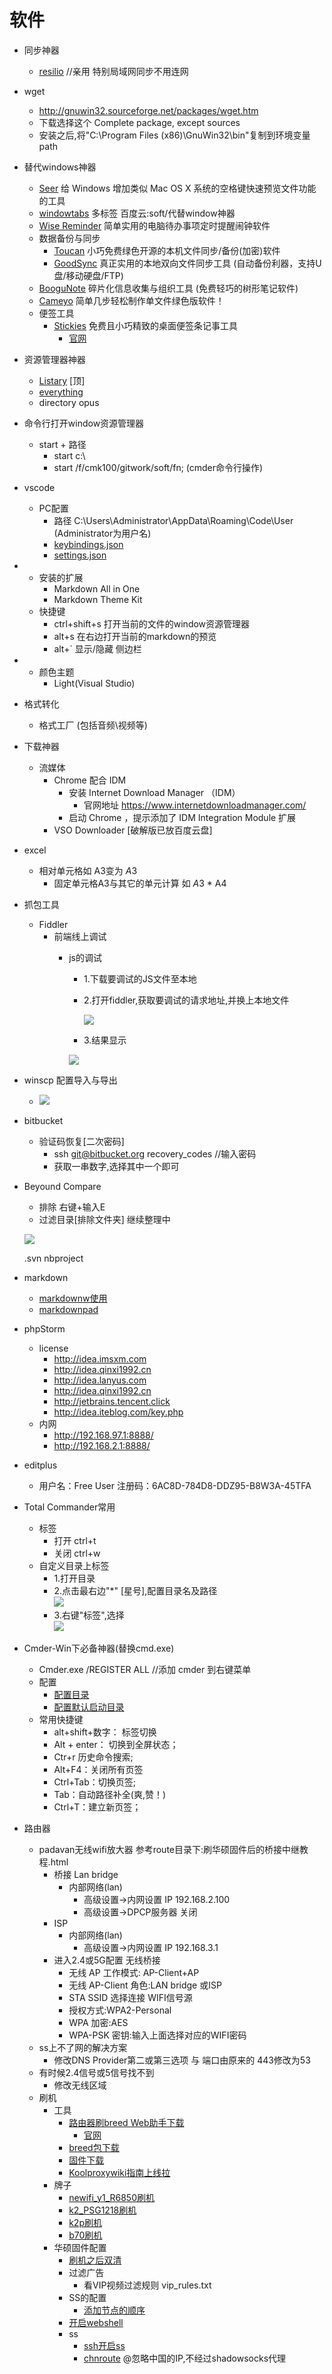 # 软件
- 同步神器
	- [resilio](https://www.resilio.com)  //亲用 特别局域网同步不用连网
- wget
	- http://gnuwin32.sourceforge.net/packages/wget.htm
	- 下载选择这个 Complete package, except sources
	- 安装之后,将"C:\Program Files (x86)\GnuWin32\bin"复制到环境变量 path
- 替代windows神器
	- [Seer](https://sourceforge.net/projects/ccseer/) 给 Windows 增加类似 Mac OS X 系统的空格键快速预览文件功能的工具
	- [windowtabs](http://windowtabs.com/) 多标签  百度云:soft/代替window神器
	- [Wise Reminder](http://www.iplaysoft.com/wise-reminder.html) 简单实用的电脑待办事项定时提醒闹钟软件
	- 数据备份与同步
		- [Toucan](http://www.iplaysoft.com/toucan.html)   小巧免费绿色开源的本机文件同步/备份(加密)软件
		- [GoodSync](http://www.iplaysoft.com/goodsync.html)  真正实用的本地双向文件同步工具 (自动备份利器，支持U盘/移动硬盘/FTP)
	- [BooguNote](http://www.iplaysoft.com/boogunote.html) 碎片化信息收集与组织工具 (免费轻巧的树形笔记软件)
	- [Cameyo](http://www.iplaysoft.com/cameyo.html)  简单几步轻松制作单文件绿色版软件！
	- 便签工具
		- [Stickies](http://www.iplaysoft.com/stickies.html) 免费且小巧精致的桌面便签条记事工具
			- [官网](http://www.zhornsoftware.co.uk)
- 资源管理器神器
	- [Listary](http://www.listary.com/)	[顶] 
	- [everything](http://www.iplaysoft.com/everything.html)
	- directory opus
- 命令行打开window资源管理器
	- start + 路径
		- start c:\
		- start /f/cmk100/gitwork/soft/fn;   (cmder命令行操作) 
- vscode
	- PC配置
		- 路径  C:\Users\Administrator\AppData\Roaming\Code\User  (Administrator为用户名)
		- [keybindings.json](fn/vscode/keybindings.json)
		- [settings.json](fn/vscode/settings.json)
-   - 安装的扩展
		- Markdown All in One
		- Markdown Theme Kit
	- 快捷键
		- ctrl+shift+s 打开当前的文件的window资源管理器
		- alt+s 在右边打开当前的markdown的预览
		- alt+` 显示/隐藏 侧边栏
-   - 颜色主题
		- Light(Visual Studio)
- 格式转化
	- 格式工厂 (包括音频\视频等)
- 下载神器
	- 流媒体
		- Chrome 配合 IDM 
			- 安装 Internet Download Manager （IDM）
				- 官网地址 https://www.internetdownloadmanager.com/
			- 启动 Chrome ，提示添加了 IDM Integration Module 扩展
		- VSO Downloader [破解版已放百度云盘]
- excel
	- 相对单元格如 A3变为 $A$3
		- 固定单元格A3与其它的单元计算 如 $A$3 * A4
- 抓包工具
	- Fiddler
		- 前端线上调试
			- js的调试
				- 1.下载要调试的JS文件至本地
				- 2.打开fiddler,获取要调试的请求地址,并换上本地文件

					![](fiddler/fiddler_AutoResponder.png)
				- 3.结果显示

				![](fiddler/result.png)
- winscp 配置导入与导出
	- ![](winscp/config_import_export.png)
- bitbucket
	- 验证码恢复[二次密码]
		- ssh git@bitbucket.org recovery_codes //输入密码
		- 获取一串数字,选择其中一个即可
- Beyound Compare
	- 排除 右键+输入E
	- 过滤目录[排除文件夹] 继续整理中

  ![](BCompare/filter.png)

	 .svn
	 nbproject
	  
- markdown
	- [markdownw使用](markdown.md)
	- [markdownpad](markdownpad.md)
- phpStorm
	- license
		-  http://idea.imsxm.com
		-  http://idea.qinxi1992.cn
		-  http://idea.lanyus.com
		-  http://idea.qinxi1992.cn
		-  http://jetbrains.tencent.click
		-  http://idea.iteblog.com/key.php
	-  内网
		-  http://192.168.97.1:8888/
		-  http://192.168.2.1:8888/

- editplus
	- 用户名：Free User   注册码：6AC8D-784D8-DDZ95-B8W3A-45TFA 
- Total Commander常用 
	- 标签 
		- 打开 ctrl+t
		- 关闭 ctrl+w
	- 自定义目录上标签 
		- 1.打开目录 
		- 2.点击最右边"*" [星号],配置目录名及路径  
			![](totalCommander/2.selectStart.png)
		- 3.右键"标签",选择   
			![](totalCommander/3.setTag.png) 
		
- Cmder-Win下必备神器(替换cmd.exe)
	- Cmder.exe /REGISTER ALL  //添加 cmder 到右键菜单
	- 配置
		- [配置目录](cmder.md#配置目录)
		- [配置默认启动目录](cmder.md#配置默认启动目录)
	- 常用快捷键
		- alt+shift+数字： 标签切换
		- Alt + enter： 切换到全屏状态；
		- Ctr+r 历史命令搜索;
		- Alt+F4：关闭所有页签
		- Ctrl+Tab：切换页签;
		- Tab：自动路径补全(爽,赞！)
		- Ctrl+T：建立新页签；
 - 路由器
	- padavan无线wifi放大器 参考route目录下:刷华硕固件后的桥接中继教程.html
		- 桥接 Lan bridge
			- 内部网络(lan)
				- 高级设置->内网设置 IP 192.168.2.100
				- 高级设置->DPCP服务器  关闭
		- ISP
			- 内部网络(lan)
				- 高级设置->内网设置 IP 192.168.3.1
		- 进入2.4或5G配置 无线桥接
			- 无线 AP 工作模式: AP-Client+AP
			- 无线 AP-Client 角色:LAN bridge 或ISP
			- STA SSID 选择连接 WIFI信号源
			- 授权方式:WPA2-Personal
			- WPA 加密:AES
			- WPA-PSK 密钥:输入上面选择对应的WIFI密码
	- ss上不了网的解决方案
		- 修改DNS Provider第二或第三选项 与 端口由原来的 443修改为53
	- 有时候2.4信号或5信号找不到
		- 修改无线区域 
	- 刷机
		- 工具
			- [路由器刷breed Web助手下载](http://qiannao.com/ls/huzibbs/01399c29/)
				- [官网](http://www.itkeji.top "官网")
			- [breed包下载](https://breed.hackpascal.net/)
			- [固件下载](http://p4davan.80x86.io/download/ " 固件下载")
			-  [Koolproxywiki指南上线拉](http://koolshare.b0.upaiyun.com/usage.html)
		- 牌子
			- [newifi_y1_R6850刷机](route/newifi_y1s_R6850/README.md)
			- [k2_PSG1218刷机](route/k2_PSG1218/README.md)
			- [k2p刷机](route/k2p/README.md)
			- [b70刷机](route/B70/README.md)
		- 华硕固件配置
			- [刷机之后双清](route/README.md#刷机之后双清)
			- 过滤广告
				- 看VIP视频过滤规则 vip_rules.txt
			- SS的配置
				- [添加节点的顺序](route/README.md)
			- [开启webshell](route/README.md#开启webshell)
			- ss
				- [ssh开启ss](route/README.md#ssh开启ss)
				-  [chnroute](route/chnroute.txt) @忽略中国的IP,不经过shadowsocks代理